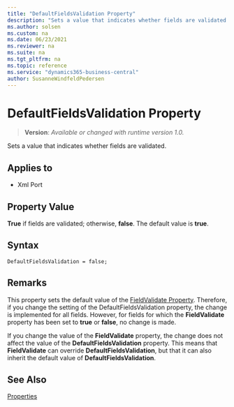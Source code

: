 ```yaml
---
title: "DefaultFieldsValidation Property"
description: "Sets a value that indicates whether fields are validated."
ms.author: solsen
ms.custom: na
ms.date: 06/23/2021
ms.reviewer: na
ms.suite: na
ms.tgt_pltfrm: na
ms.topic: reference
ms.service: "dynamics365-business-central"
author: SusanneWindfeldPedersen
---
```

[//]: # (START>DO_NOT_EDIT)
[//]: # (IMPORTANT:Do not edit any of the content between here and the END>DO_NOT_EDIT.)
[//]: # (Any modifications should be made in the .xml files in the ModernDev repo.)
# DefaultFieldsValidation Property
> **Version**: _Available or changed with runtime version 1.0._

Sets a value that indicates whether fields are validated.

## Applies to
-   Xml Port

[//]: # (IMPORTANT: END>DO_NOT_EDIT)

## Property Value  

**True** if fields are validated; otherwise, **false**. The default value is **true**.

## Syntax

```AL
DefaultFieldsValidation = false;  
```
  
## Remarks

This property sets the default value of the [FieldValidate Property](devenv-fieldvalidate-property.md). Therefore, if you change the setting of the DefaultFieldsValidation property, the change is implemented for all fields. However, for fields for which the **FieldValidate** property has been set to **true** or **false**, no change is made.  
  
If you change the value of the **FieldValidate** property, the change does not affect the value of the **DefaultFieldsValidation** property. This means that **FieldValidate** can override **DefaultFieldsValidation**, but that it can also inherit the default value of **DefaultFieldsValidation**.  
  
## See Also  

[Properties](devenv-properties.md)